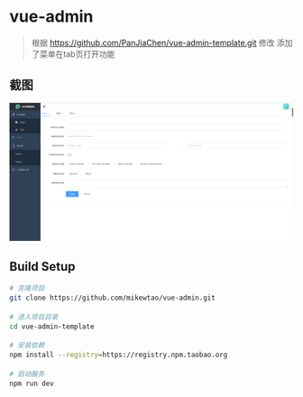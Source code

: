 # vue-admin

> 根据 https://github.com/PanJiaChen/vue-admin-template.git 修改 添加了菜单在tab页打开功能

## 截图
![avatar](public/admin.PNG)

## Build Setup
```bash
# 克隆项目
git clone https://github.com/mikewtao/vue-admin.git

# 进入项目目录
cd vue-admin-template

# 安装依赖
npm install --registry=https://registry.npm.taobao.org

# 启动服务
npm run dev

